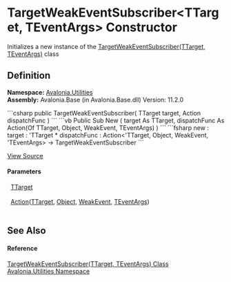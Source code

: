 # TargetWeakEventSubscriber&lt;TTarget, TEventArgs&gt; Constructor


Initializes a new instance of the <a href="T_Avalonia_Utilities_TargetWeakEventSubscriber_2">TargetWeakEventSubscriber(TTarget, TEventArgs)</a> class



## Definition
**Namespace:** <a href="N_Avalonia_Utilities">Avalonia.Utilities</a>  
**Assembly:** Avalonia.Base (in Avalonia.Base.dll) Version: 11.2.0

<Tabs groupId="api-code-preview">
<TabItem value="csharp" label="C#">
```csharp
public TargetWeakEventSubscriber(
	TTarget target,
	Action<TTarget, Object?, WeakEvent, TEventArgs> dispatchFunc
)
```
</TabItem>
<TabItem value="vb" label="VB">
```vb
Public Sub New ( 
	target As TTarget,
	dispatchFunc As Action(Of TTarget, Object, WeakEvent, TEventArgs)
)
```
</TabItem>
<TabItem value="fsharp" label="F#">
```fsharp
new : 
        target : 'TTarget * 
        dispatchFunc : Action<'TTarget, Object, WeakEvent, 'TEventArgs> -> TargetWeakEventSubscriber
```
</TabItem>
</Tabs>



<a href="https://github.com/AvaloniaUI/Avalonia/tree/master/src/Avalonia.Base/Utilities/IWeakEventSubscriber.cs#L29" title="View the source code">View Source</a>



#### Parameters
<dl><dt>  <a href="T_Avalonia_Utilities_TargetWeakEventSubscriber_2">TTarget</a></dt><dd> </dd><dt>  <a href="https://learn.microsoft.com/dotnet/api/system.action-4" target="_blank" rel="noopener noreferrer">Action</a>(<a href="T_Avalonia_Utilities_TargetWeakEventSubscriber_2">TTarget</a>, <a href="https://learn.microsoft.com/dotnet/api/system.object" target="_blank" rel="noopener noreferrer">Object</a>, <a href="T_Avalonia_Utilities_WeakEvent">WeakEvent</a>, <a href="T_Avalonia_Utilities_TargetWeakEventSubscriber_2">TEventArgs</a>)</dt><dd> </dd></dl>

## See Also


#### Reference
<a href="T_Avalonia_Utilities_TargetWeakEventSubscriber_2">TargetWeakEventSubscriber(TTarget, TEventArgs) Class</a>  
<a href="N_Avalonia_Utilities">Avalonia.Utilities Namespace</a>  

